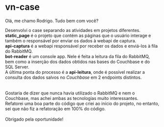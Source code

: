 # vn-case

Olá, me chamo Rodrigo. Tudo bem com você?

Desenvolvi o case separando as atividades em projetos diferentes. <br>
<b>static_page</b> é o projeto que contém as páginas que o usuário interage e também o responsável por enviar os dados à webapi de captura.<br>
<b>api-captura</b> é a webapi responsável por receber os dados e enviá-los à fila do RabbitMQ.<br>
<b>bot-reader</b> é um console app. Nele é feita a leitura da fila do RabbitMQ, bem como a inserção dos dados obtidos nas bases do Couchbase e do SQL Server.<br>
A última ponta do processo é a <b>api-leitura</b>, onde é possível realizar a consulta dos dados salvos no *Couchbase* em 2 endpoints distintos.<br>
<br><br>
Gostaria de dizer que nunca havia utilizado o RabbitMQ e nem o Couchbase, mas achei ambas as tecnologias muito interessantes.<br>
Refatorei uma boa parte do código que criei ao início do projeto, no entanto, sei que não fiz a refatoração em 100% do código.<br>
<br>
Obrigado pela oportunidade!
